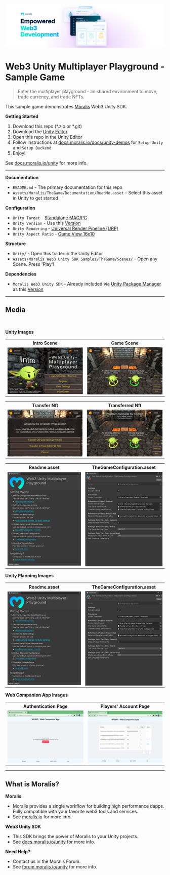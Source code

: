 <img src="https://github.com/MoralisWeb3/web3-unity-sdk-examples/blob/ef346891d0f2a1c4568c7509be2165cab912cd37/Unity/Assets/Moralis%20Web3%20Unity%20SDK%20Examples/Documentation/Images/ReadMeBanner.png" />

# Web3 Unity Multiplayer Playground - Sample Game

> Enter the multiplayer playground - an shared environment to move, trade currency, and trade NFTs.

This sample game demonstrates [Moralis](https://moralis.io/) Web3 Unity SDK.

**Getting Started**
1. Download this repo (*.zip or *.git)
1. Download the [Unity Editor](https://store.unity.com/#plans-individual)
1. Open this repo in the Unity Editor
1. Follow instructions at [docs.moralis.io/docs/unity-demos](https://docs.moralis.io/docs/unity-demos) for `Setup Unity` and `Setup Backend`
1. Enjoy!

See [docs.moralis.io/unity](https://docs.moralis.io/unity) for more info.

---



**Documentation**
* `README.md` - The primary documentation for this repo
* `Assets/Moralis/TheGame/Documentation/ReadMe.asset` - Select this asset in Unity to get started

**Configuration**
* `Unity Target` - [Standalone MAC/PC](https://support.unity.com/hc/en-us/articles/206336795-What-platforms-are-supported-by-Unity-)
* `Unity Version` - Use this [Version](./Unity/ProjectSettings/ProjectVersion.txt)
* `Unity Rendering` - [Universal Render Pipeline (URP)](https://docs.unity3d.com/Manual/built-in-render-pipeline.html)
* `Unity Aspect Ratio` - [Game View 16x10](https://docs.unity3d.com/Manual/GameView.html)

**Structure**
* `Unity/` - Open this folder in the Unity Editor
* `Assets/Moralis Web3 Unity SDK Samples/TheGame/Scenes/` - Open any Scene. Press 'Play'!

**Dependencies**
* `Moralis Web3 Unity SDK` - Already included via [Unity Package Manager](https://docs.unity3d.com/Manual/upm-ui.html) as this [Version](./Unity/Packages/manifest.json)

----

## Media


<BR>

**Unity Images**

<table>
  <tr>
    <th>Intro Scene</th>
    <th>Game Scene</th>
  </tr>
  <tr>
    <td align="center"><img src="./Unity/Assets/Moralis/TheGame/Documentation/Images/Screenshot_03.png" width = "250"></td>
    <td align="center"><img src="./Unity/Assets/Moralis/TheGame/Documentation/Images/Screenshot_07.png" width = "250"></td>
  </tr> 
</table>

<table>
  <tr>
    <th>Transfer Nft</th>
    <th>Transferred Nft</th>
  </tr>
  <tr>
    <td align="center"><img src="./Unity/Assets/Moralis/TheGame/Documentation/Images/Screenshot_012.png" width = "250"></td>
    <td align="center"><img src="./Unity/Assets/Moralis/TheGame/Documentation/Images/Screenshot_09.png" width = "250"></td>
  </tr> 
</table>

<table>
  <tr>
    <th>Readme.asset</th>
    <th>TheGameConfiguration.asset</th>
  </tr>
  <tr>
    <td align="center"><img src="./Unity/Assets/Moralis/TheGame/Documentation/Images/Screenshot_01.png" width = "250"></td>
    <td align="center"><img src="./Unity/Assets/Moralis/TheGame/Documentation/Images/Screenshot_02.png" width = "250"></td>
  </tr> 
</table>

**Unity Planning Images**

<table>
  <tr>
    <th>Readme.asset</th>
    <th>TheGameConfiguration.asset</th>
  </tr>
  <tr>
    <td align="center"><img src="./Unity/Assets/Moralis/TheGame/Documentation/Images/Screenshot_01.png" width = "250"></td>
    <td align="center"><img src="./Unity/Assets/Moralis/TheGame/Documentation/Images/Screenshot_02.png" width = "250"></td>
  </tr> 
</table>

**Web Companion App Images**

<table>
  <tr>
    <th>Authentication Page</th>
    <th>Players' Account Page</th>
  </tr>
  <tr>
    <td align="center"><img src="./Unity/Assets/Moralis/TheGame/Documentation/Images/WebCompanionApp_02.png" width = "250"></td>
    <td align="center"><img src="./Unity/Assets/Moralis/TheGame/Documentation/Images/WebCompanionApp_03.png" width = "250"></td>
  </tr> 
</table>

----

## What is Moralis?

**Moralis**

* Moralis provides a single workflow for building high performance dapps. Fully compatible with your favorite web3 tools and services. 
* See [moralis.io](https://moralis.io) for more info.

**Web3 Unity SDK**

* This SDK brings the power of Moralis to your Unity projects. 
* See [docs.moralis.io/unity](https://docs.moralis.io/unity) for more info.

**Need Help?**

* Contact us in the Moralis Forum. 
* See [forum.moralis.io/unity](https://forum.moralis.io/unity) for more info.
